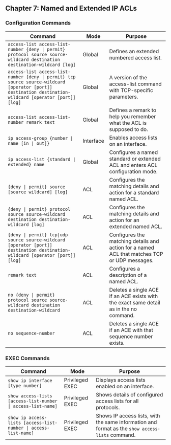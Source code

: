 ## Chapter 7: Named and Extended IP ACLs

### Configuration Commands

| Command | Mode | Purpose |
|---|---|---|
| `access-list access-list-number {deny \| permit} protocol source source-wildcard destination destination-wildcard [log]` | Global | Defines an extended numbered access list. |
| `access-list access-list-number {deny \| permit} tcp source source-wildcard [operator [port]] destination destination-wildcard [operator [port]] [log]` | Global | A version of the access-list command with TCP-specific parameters. |
| `access-list access-list-number remark text` | Global | Defines a remark to help you remember what the ACL is supposed to do. |
| `ip access-group {number \| name [in \| out]}` | Interface | Enables access lists on an interface. |
| `ip access-list {standard \| extended} name` | Global | Configures a named standard or extended ACL and enters ACL configuration mode. |
| `{deny \| permit} source [source wildcard] [log]` | ACL | Configures the matching details and action for a standard named ACL. |
| `{deny \| permit} protocol source source-wildcard destination destination-wildcard [log]` | ACL | Configures the matching details and action for an extended named ACL. |
| `{deny \| permit} tcp\|udp source source-wildcard [operator [port]] destination destination-wildcard [operator [port]] [log]` | ACL | Configures the matching details and action for a named ACL that matches TCP or UDP messages. |
| `remark text` | ACL | Configures a description of a named ACL. |
| `no {deny \| permit} protocol source source-wildcard destination destination-wildcard` | ACL | Deletes a single ACE if an ACE exists with the exact same detail as in the no command. |
| `no sequence-number` | ACL | Deletes a single ACE if an ACE with that sequence number exists. |


### EXEC Commands

| Command | Mode | Purpose |
|---|---|---|
| `show ip interface [type number]` | Privileged EXEC | Displays access lists enabled on an interface. |
| `show access-lists [access-list-number \| access-list-name]` | Privileged EXEC | Shows details of configured access lists for all protocols. |
| `show ip access-lists [access-list-number \| access-list-name]` | Privileged EXEC | Shows IP access lists, with the same information and format as the `show access-lists` command. |
